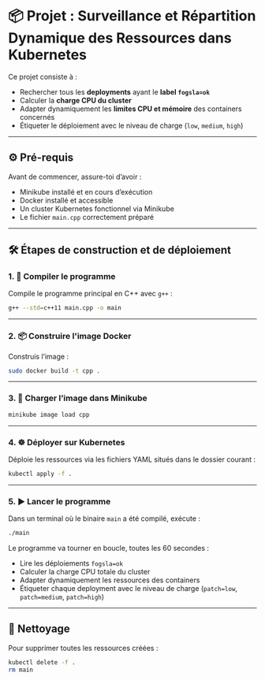 # 📦 Projet : Surveillance et Répartition Dynamique des Ressources dans Kubernetes

Ce projet consiste à :

- Rechercher tous les **deployments** ayant le **label `fogsla=ok`**
- Calculer la **charge CPU du cluster**
- Adapter dynamiquement les **limites CPU et mémoire** des containers concernés
- Étiqueter le déploiement avec le niveau de charge (`low`, `medium`, `high`)

---

## ⚙️ Pré-requis

Avant de commencer, assure-toi d’avoir :

- Minikube installé et en cours d’exécution
- Docker installé et accessible
- Un cluster Kubernetes fonctionnel via Minikube
- Le fichier `main.cpp` correctement préparé

---

## 🛠️ Étapes de construction et de déploiement

### 1. 🔨 Compiler le programme

Compile le programme principal en C++ avec `g++` :

```bash
g++ --std=c++11 main.cpp -o main
```

---

### 2. 📦 Construire l'image Docker

Construis l’image :

```bash
sudo docker build -t cpp .
```

---

### 3. 🚢 Charger l’image dans Minikube

```bash
minikube image load cpp
```

---

### 4. ☸️ Déployer sur Kubernetes

Déploie les ressources via les fichiers YAML situés dans le dossier courant :

```bash
kubectl apply -f .
```

---

### 5. ▶️ Lancer le programme

Dans un terminal où le binaire `main` a été compilé, exécute :

```bash
./main
```

Le programme va tourner en boucle, toutes les 60 secondes :

- Lire les déploiements `fogsla=ok`
- Calculer la charge CPU totale du cluster
- Adapter dynamiquement les ressources des containers
- Étiqueter chaque deployment avec le niveau de charge (`patch=low`, `patch=medium`, `patch=high`)

---

## 🧼 Nettoyage

Pour supprimer toutes les ressources créées :

```bash
kubectl delete -f .
rm main
```
